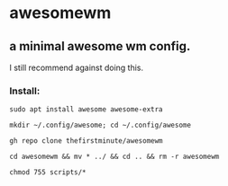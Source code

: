 # awesomewm
## a minimal awesome wm config.

I still recommend against doing this.

### Install:
```
sudo apt install awesome awesome-extra
```
```
mkdir ~/.config/awesome; cd ~/.config/awesome
```
```
gh repo clone thefirstminute/awesomewm
```
```
cd awesomewm && mv * ../ && cd .. && rm -r awesomewm
```
```
chmod 755 scripts/*
```
